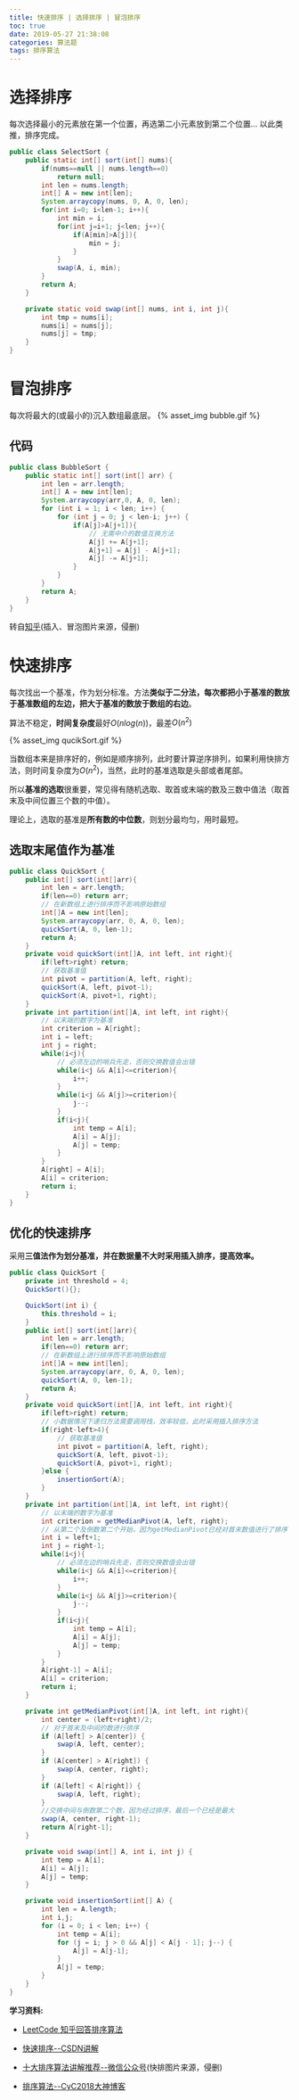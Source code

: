```yaml
---
title: 快速排序 | 选择排序 | 冒泡排序
toc: true
date: 2019-05-27 21:38:08
categories: 算法题
tags: 排序算法
---
```


# 选择排序

每次选择最小的元素放在第一个位置，再选第二小元素放到第二个位置... 以此类推，排序完成。

```java
public class SelectSort {
    public static int[] sort(int[] nums){
        if(nums==null || nums.length==0)
            return null;
        int len = nums.length;
        int[] A = new int[len];
        System.arraycopy(nums, 0, A, 0, len);
        for(int i=0; i<len-1; i++){
            int min = i;
            for(int j=i+1; j<len; j++){
                if(A[min]>A[j]){
                    min = j;
                }
            }
            swap(A, i, min);
        }
        return A;
    }

    private static void swap(int[] nums, int i, int j){
        int tmp = nums[i];
        nums[i] = nums[j];
        nums[j] = tmp;
    }
}
```

# 冒泡排序

每次将最大的(或最小的)沉入数组最底层。
{% asset_img bubble.gif %}
## 代码

```java
public class BubbleSort {
    public static int[] sort(int[] arr) {
        int len = arr.length;
        int[] A = new int[len];
        System.arraycopy(arr,0, A, 0, len);
        for (int i = 1; i < len; i++) {
            for (int j = 0; j < len-i; j++) {
                if(A[j]>A[j+1]){
                    // 无需中介的数值互换方法
                    A[j] += A[j+1];
                    A[j+1] = A[j] - A[j+1];
                    A[j] -= A[j+1];
                }
            }
        }
        return A;
    }
}
```

转自[知乎](https://zhuanlan.zhihu.com/p/52884590)(插入、冒泡图片来源，侵删)

# 快速排序

每次找出一个基准，作为划分标准。方法**类似于二分法，每次都把小于基准的数放于基准数组的左边，把大于基准的数放于数组的右边**。

算法不稳定，**时间复杂度**最好$O(nlog(n))$，最差$O(n^2)$

{% asset_img qucikSort.gif %}

当数组本来是排序好的，例如是顺序排列，此时要计算逆序排列，如果利用快排方法，则时间复杂度为$O(n^2)$，当然，此时的基准选取是头部或者尾部。

所以**基准的选取**很重要，常见得有随机选取、取首或末端的数及三数中值法（取首末及中间位置三个数的中值）。

理论上，选取的基准是**所有数的中位数**，则划分最均匀，用时最短。

## 选取末尾值作为基准

```java
public class QuickSort {
    public int[] sort(int[]arr){
        int len = arr.length;
        if(len==0) return arr;
        // 在新数组上进行排序而不影响原始数组
        int[]A = new int[len];
        System.arraycopy(arr, 0, A, 0, len);
        quickSort(A, 0, len-1);
        return A;
    }
    private void quickSort(int[]A, int left, int right){
        if(left>right) return;
        // 获取基准值
        int pivot = partition(A, left, right);
        quickSort(A, left, pivot-1);
        quickSort(A, pivot+1, right);        
    }
    private int partition(int[]A, int left, int right){
        // 以末端的数字为基准
        int criterion = A[right];
        int i = left;
        int j = right;
        while(i<j){
            // 必须左边的哨兵先走，否则交换数值会出错
            while(i<j && A[i]<=criterion){
                i++;
            }
            while(i<j && A[j]>=criterion){
                j--;
            }
            if(i<j){
                int temp = A[i];
                A[i] = A[j];
                A[j] = temp;
            }
        }
        A[right] = A[i];
        A[i] = criterion;
        return i;
    }
}
```

## 优化的快速排序

采用**三值法作为划分基准，并在数据量不大时采用插入排序，提高效率。**

```java
public class QuickSort {
    private int threshold = 4;
    QuickSort(){};

    QuickSort(int i) {
        this.threshold = i;
    }
    public int[] sort(int[]arr){
        int len = arr.length;
        if(len==0) return arr;
        // 在新数组上进行排序而不影响原始数组
        int[]A = new int[len];
        System.arraycopy(arr, 0, A, 0, len);
        quickSort(A, 0, len-1);
        return A;
    }
    private void quickSort(int[]A, int left, int right){
        if(left>right) return;
        // 小数据情况下递归方法需要调用栈，效率较低，此时采用插入排序方法
        if(right-left>4){
            // 获取基准值
            int pivot = partition(A, left, right);
            quickSort(A, left, pivot-1);
            quickSort(A, pivot+1, right);
        }else {
            insertionSort(A);
        }
    }
    private int partition(int[]A, int left, int right){
        // 以末端的数字为基准
        int criterion = getMedianPivot(A, left, right);
        // 从第二个及倒数第二个开始，因为getMedianPivot已经对首末数值进行了排序
        int i = left+1;
        int j = right-1;
        while(i<j){
            // 必须左边的哨兵先走，否则交换数值会出错
            while(i<j && A[i]<=criterion){
                i++;
            }
            while(i<j && A[j]>=criterion){
                j--;
            }
            if(i<j){
                int temp = A[i];
                A[i] = A[j];
                A[j] = temp;
            }
        }
        A[right-1] = A[i];
        A[i] = criterion;
        return i;
    }

    private int getMedianPivot(int[]A, int left, int right){
        int center = (left+right)/2;
        // 对于首末及中间的数进行排序
        if (A[left] > A[center]) {
            swap(A, left, center);
        }
        if (A[center] > A[right]) {
            swap(A, center, right);
        }
        if (A[left] < A[right]) {
            swap(A, left, right);
        }
        //交换中间与倒数第二个数，因为经过排序，最后一个已经是最大
        swap(A, center, right-1);
        return A[right-1];
    }

    private void swap(int[] A, int i, int j) {
        int temp = A[i];
        A[i] = A[j];
        A[j] = temp;
    }

    private void insertionSort(int[] A) {
        int len = A.length;
        int i,j;
        for (i = 0; i < len; i++) {
            int temp = A[i];
            for (j = i; j > 0 && A[j] < A[j - 1]; j--) {
                A[j] = A[j-1];
            }
            A[j] = temp;
        }
    }
}
```

**学习资料:**

+ [LeetCode 知乎回答排序算法](https://zhuanlan.zhihu.com/p/52884590)      

+ [快速排序--CSDN讲解](https://blog.csdn.net/shujuelin/article/details/82423852)

+ [十大排序算法讲解推荐--微信公众号](https://mp.weixin.qq.com/s/IAZnN00i65Ad3BicZy5kzQ)(快排图片来源，侵删)

+ [排序算法--CyC2018大神博客](https://cyc2018.github.io/CS-Notes/#/notes/%E7%AE%97%E6%B3%95%20-%20%E6%8E%92%E5%BA%8F)